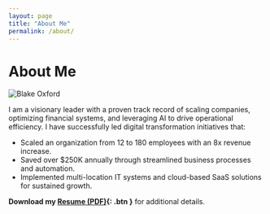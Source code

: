 ```yaml
---
layout: page
title: "About Me"
permalink: /about/
---
```


# About Me

<img src="/assets/images/Blake-O-scaled.jpeg" alt="Blake Oxford" class="about-photo">

I am a visionary leader with a proven track record of scaling companies, optimizing financial systems, and leveraging AI to drive operational efficiency. I have successfully led digital transformation initiatives that:
- Scaled an organization from 12 to 180 employees with an 8x revenue increase.
- Saved over $250K annually through streamlined business processes and automation.
- Implemented multi-location IT systems and cloud-based SaaS solutions for sustained growth.

**Download my [Resume (PDF)](/assets/files/BlakeOxford_Resume.pdf){: .btn }** for additional details.